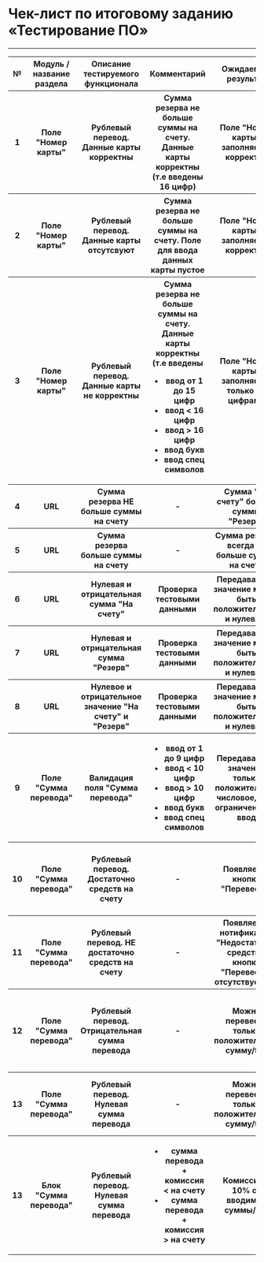 # Чек-лист по итоговому заданию «Тестирование ПО»
---

<table>
    <tr>
        <th>№</th>
        <th>Модуль / название раздела</th>
        <th>Описание тестируемого функционала</th>
        <th>Комментарий</th>
        <th>Ожидаемый результат</th>
        <th>Фактический результат</th>
        <th>Статус прохождения</th>
    </tr>
    <tr>
        <th>1</th>
        <th>Поле "Номер карты"</th>
        <th>Рублевый перевод. Данные карты корректны</th>
        <th>Сумма резерва не больше суммы на счету. Данные карты корректны (т.е введены 16 цифр)</th>
        <th>Поле "Номер карты" заполняется корректно</th>
        <th>Соответсвует ожидаемому</th>
        <th>done</th>
    </tr>
    <tr>
        <th>2</th>
        <th>Поле "Номер карты"</th>
        <th>Рублевый перевод. Данные карты отсутсвуют</th>
        <th>Сумма резерва не больше суммы на счету. Поле для ввода данных карты пустое</th>
        <th>Поле "Номер карты" заполняется корректно</th>
        <th>Соответсвует ожидаемому</th>
        <th>done</th>
    </tr>
    <tr>
        <th>3</th>
        <th>Поле "Номер карты"</th>
        <th>Рублевый перевод. Данные карты не корректны</th>
        <th>Сумма резерва не больше суммы на счету. Данные карты корректны (т.е введены
            <ul>
                <li>ввод от 1 до 15 цифр</li>
                <li>ввод < 16 цифр</li>
                <li>ввод > 16 цифр</li>
                <li>ввод букв</li>
                <li>ввод спец символов</li>
            </ul>
        </th>
        <th>Поле "Номер карты" заполняется только 16 цифрами</th>
        <th>В поле "Номер карты" можно внести 17 символов</th>
        <th>bag</th>
    </tr>
    <tr>
        <th>4</th>
        <th>URL</th>
        <th>Сумма резерва НЕ больше суммы на счету</th>
        <th>-</th>
        <th>Сумма "На счету" больше суммы "Резерв"</th>
        <th>Соответствует ожидаемому</th>
        <th>done</th>
    </tr>
    <tr>
        <th>5</th>
        <th>URL</th>
        <th>Сумма резерва больше суммы на счету</th>
        <th>-</th>
        <th>Сумма резерва всегда не больше суммы на счету</th>
        <th>Сумма резерва может быть больше суммы на счету</th>
        <th>bag</th>
    </tr>
    <tr>
        <th>6</th>
        <th>URL</th>
        <th>Нулевая и отрицательная сумма "На счету"</th>
        <th>Проверка тестовыми данными</th>
        <th>Передаваемое значение может быть положительным и нулевым</th>
        <th>Передаваемое значение может быть отрицательным </th>
        <th>bag</th>
    </tr>
     <tr>
        <th>7</th>
        <th>URL</th>
        <th>Нулевая и отрицательная сумма "Резерв"</th>
        <th>Проверка тестовыми данными</th>
        <th>Передаваемое значение может быть положительным и нулевым</th>
        <th>Передаваемое значение может быть отрицательным </th>
        <th>bag</th>
    </tr>
    <tr>
        <th>8</th>
        <th>URL</th>
        <th>Нулевое и отрицательное значение "На счету" и "Резерв"</th>
        <th>Проверка тестовыми данными</th>
        <th>Передаваемое значение может быть положительным и нулевым</th>
        <th>Передаваемое значение может быть отрицательным </th>
        <th>bag</th>
    </tr>
    <tr>
        <th>9</th>
        <th>Поле "Сумма перевода"</th>
        <th>Валидация поля "Сумма перевода"</th>
        <th>            
            <ul>
                <li>ввод от 1 до 9 цифр</li>
                <li>ввод < 10 цифр</li>
                <li>ввод > 10 цифр</li>
                <li>ввод букв</li>
                <li>ввод спец символов</li>
            </ul>
        </th>
        <th>Передаваемое значение только положительное числовое, есть ограничения на ввод</th>
        <th>Передаваемое значение может быть отрицательным, нет ограничений на количество цифр </th>
        <th>bag</th>
    </tr>
    <tr>
        <th>10</th>
        <th>Поле "Сумма перевода"</th>
        <th>Рублевый перевод. Достаточно средств на счету</th>
        <th>-</th>
        <th>Появляется кнопка "Перевести"</th>
        <th>Нельзя перевести сумму от 10000 при достаточном количестве средств</th>
        <th>bag</th>
    </tr>
    <tr>
        <th>11</th>
        <th>Поле "Сумма перевода"</th>
        <th>Рублевый перевод. НЕ достаточно средств на счету</th>
        <th>-</th>
        <th>Появляется нотификации "Недостаточно средств", кнопка "Перевести" отсутствует/th>
        <th>Появляется нотификации "Недостаточно средств", кнопка "Перевести" отсутствует</th>
        <th>bag</th>
    </tr>
    <tr>
        <th>12</th>
        <th>Поле "Сумма перевода"</th>
        <th>Рублевый перевод. Отрицательная сумма перевода</th>
        <th>-</th>
        <th>Можно перевести только положительную сумму/th>
        <th>Доступна кнопка "Перевести". Можно перевести отрицательную сумму без ограничений</th>
        <th>bag</th>
    </tr>
    <tr>
        <th>13</th>
        <th>Поле "Сумма перевода"</th>
        <th>Рублевый перевод. Нулевая сумма перевода</th>
        <th>-</th>
        <th>Можно перевести только положительную сумму/th>
        <th>Доступна кнопка "Перевести". Можно перевести нулевую сумму</th>
        <th>bag</th>
    </tr>
    <tr>
        <th>13</th>
        <th>Блок "Сумма перевода"</th>
        <th>Рублевый перевод. Нулевая сумма перевода</th>
        <th>            
            <ul>
                <li>сумма перевода + комиссия < на счету </li>
                <li>сумма перевода + комиссия > на счету</li>
            </ul>
        </th>
        <th>Комиссия = 10% от вводимой суммы/th>
        <th>Соответствует ожидаемому</th>
        <th>done</th>
    </tr>
</table>
